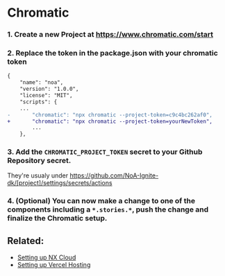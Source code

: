 # Chromatic

### 1. Create a new Project at https://www.chromatic.com/start

### 2. Replace the token in the package.json with your chromatic token

```diff
{
	"name": "noa",
	"version": "1.0.0",
	"license": "MIT",
	"scripts": {
    ...
-		"chromatic": "npx chromatic --project-token=c9c4bc262af0",
+		"chromatic": "npx chromatic --project-token=yourNewToken",
		...
	},
```

### 3. Add the `CHROMATIC_PROJECT_TOKEN` secret to your Github Repository secret.

They're usualy under https://github.com/NoA-Ignite-dk/[project]/settings/secrets/actions

### 4. (Optional) You can now make a change to one of the components including a `*.stories.*`, push the change and finalize the Chromatic setup.

## Related:

- [Setting up NX Cloud](/docs/setup/nx-cloud.md)
- [Setting up Vercel Hosting](/docs/setup/vercel.md)
